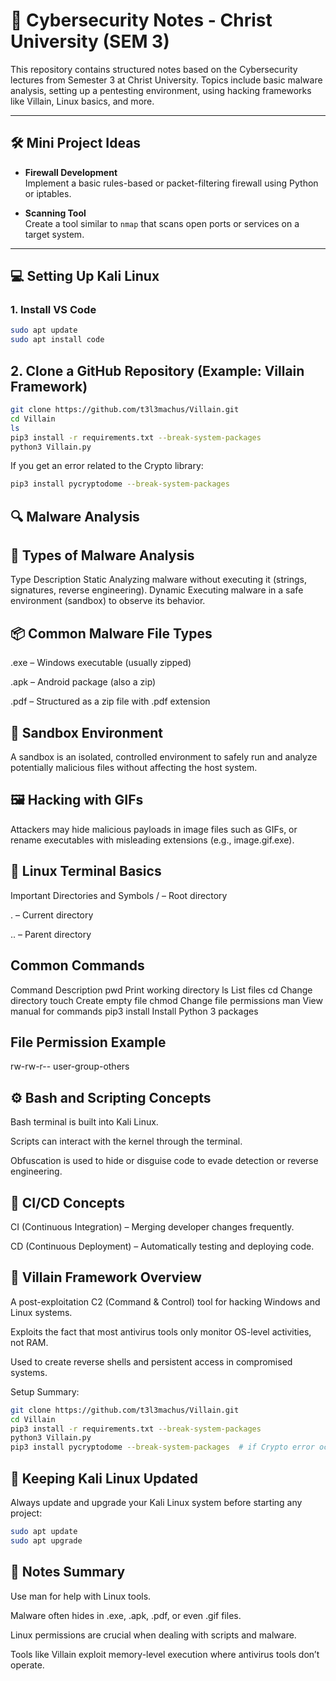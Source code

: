 # 🔐 Cybersecurity Notes - Christ University (SEM 3)

This repository contains structured notes based on the Cybersecurity lectures from Semester 3 at Christ University. Topics include basic malware analysis, setting up a pentesting environment, using hacking frameworks like Villain, Linux basics, and more.

---

## 🛠️ Mini Project Ideas

- **Firewall Development**  
  Implement a basic rules-based or packet-filtering firewall using Python or iptables.

- **Scanning Tool**  
  Create a tool similar to `nmap` that scans open ports or services on a target system.

---

## 💻 Setting Up Kali Linux

### 1. Install VS Code
```bash
sudo apt update
sudo apt install code
```

## 2. Clone a GitHub Repository (Example: Villain Framework)
```bash
git clone https://github.com/t3l3machus/Villain.git
cd Villain
ls
pip3 install -r requirements.txt --break-system-packages
python3 Villain.py
```
If you get an error related to the Crypto library:
```bash
pip3 install pycryptodome --break-system-packages
```
## 🔍 Malware Analysis
## 🧪 Types of Malware Analysis
Type	Description
Static	Analyzing malware without executing it (strings, signatures, reverse engineering).
Dynamic	Executing malware in a safe environment (sandbox) to observe its behavior.

## 📦 Common Malware File Types
.exe – Windows executable (usually zipped)

.apk – Android package (also a zip)

.pdf – Structured as a zip file with .pdf extension

## 🧱 Sandbox Environment
A sandbox is an isolated, controlled environment to safely run and analyze potentially malicious files without affecting the host system.

## 🖼️ Hacking with GIFs
Attackers may hide malicious payloads in image files such as GIFs, or rename executables with misleading extensions (e.g., image.gif.exe).

## 🐧 Linux Terminal Basics
Important Directories and Symbols
/ – Root directory

. – Current directory

.. – Parent directory

## Common Commands
Command	Description
pwd	Print working directory
ls	List files
cd	Change directory
touch	Create empty file
chmod	Change file permissions
man	View manual for commands
pip3 install	Install Python 3 packages

## File Permission Example
rw-rw-r--
user-group-others

## ⚙️ Bash and Scripting Concepts
Bash terminal is built into Kali Linux.

Scripts can interact with the kernel through the terminal.

Obfuscation is used to hide or disguise code to evade detection or reverse engineering.

## 🚀 CI/CD Concepts
CI (Continuous Integration) – Merging developer changes frequently.

CD (Continuous Deployment) – Automatically testing and deploying code.

## 👿 Villain Framework Overview
A post-exploitation C2 (Command & Control) tool for hacking Windows and Linux systems.

Exploits the fact that most antivirus tools only monitor OS-level activities, not RAM.

Used to create reverse shells and persistent access in compromised systems.

Setup Summary:
```bash
git clone https://github.com/t3l3machus/Villain.git
cd Villain
pip3 install -r requirements.txt --break-system-packages
python3 Villain.py
pip3 install pycryptodome --break-system-packages  # if Crypto error occurs
```
## 🔄 Keeping Kali Linux Updated
Always update and upgrade your Kali Linux system before starting any project:
```bash
sudo apt update
sudo apt upgrade
```
## 📌 Notes Summary
Use man <command> for help with Linux tools.

Malware often hides in .exe, .apk, .pdf, or even .gif files.

Linux permissions are crucial when dealing with scripts and malware.

Tools like Villain exploit memory-level execution where antivirus tools don’t operate.

